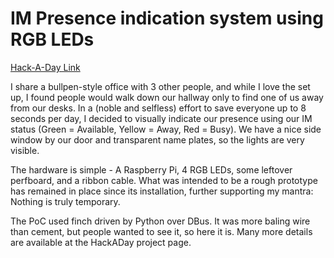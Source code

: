 IM Presence indication system using RGB LEDs
============================================
[Hack-A-Day Link](http://hackaday.io/project/1014-IM-Status-Indicator-Nameplates)

I share a bullpen-style office with 3 other people, and while I love the set up, I found people would walk down our hallway only to find one of us away from our desks. In a (noble and selfless) effort to save everyone up to 8 seconds per day, I decided to visually indicate our presence using our IM status (Green = Available, Yellow = Away, Red = Busy). We have a nice side window by our door and transparent name plates, so the lights are very visible.

The hardware is simple - A Raspberry Pi, 4 RGB LEDs, some leftover perfboard, and a ribbon cable. What was intended to be a rough prototype has remained in place since its installation, further supporting my mantra: Nothing is truly temporary.

The PoC used finch driven by Python over DBus. It was more baling wire than cement, but people wanted to see it, so here it is. Many more details are available at the HackADay project page.
